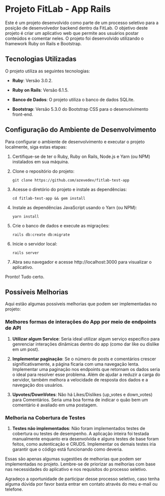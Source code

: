 # Projeto FitLab - App Rails

Este é um projeto desenvolvido como parte de um processo seletivo para a posição de desenvolvedor backend dentro da FitLab. O objetivo deste projeto é criar um aplicativo web que permite aos usuários postar conteúdos e comentar neles. O projeto foi desenvolvido utilizando o framework Ruby on Rails e Bootstrap.

## Tecnologias Utilizadas

O projeto utiliza as seguintes tecnologias:

- **Ruby**: Versão 3.0.2.

- **Ruby on Rails**: Versão 6.1.5.

- **Banco de Dados**: O projeto utiliza o banco de dados SQLite.

- **Bootstrap**: Versão 5.3.0 do Bootstrap CSS para o desenvolvimento front-end.


## Configuração do Ambiente de Desenvolvimento

Para configurar o ambiente de desenvolvimento e executar o projeto localmente, siga estas etapas:

1. Certifique-se de ter o Ruby, Ruby on Rails, Node.js e Yarn (ou NPM) instalados em sua máquina. 

2. Clone o repositório do projeto:
   ```
   git clone https://github.com/azevedev/fitlab-test-app
   ```

3. Acesse o diretório do projeto e instale as dependências:
   ```
   cd fitlab-test-app && gem install
   ```

4. Instale as dependências JavaScript usando o Yarn (ou NPM):
   ```
   yarn install
   ```

5. Crie o banco de dados e execute as migrações:
   ```
   rails db:create db:migrate
   ```

6. Inicie o servidor local:
    ```
    rails server
    ```

7. Abra seu navegador e acesse http://localhost:3000 para visualizar o aplicativo.

Pronto! Tudo certo.


## Possíveis Melhorias

Aqui estão algumas possíveis melhorias que podem ser implementadas no projeto:

### Melhores formas de interações do App por meio de endpoints de API

1. **Utilizar algum Service**: Seria ideal utilizar algum serviço específico para genrenciar interações dinâmicas dentro do app (como dar like ou dislike em um post).

2. **Implementar paginação**: Se o número de posts e comentários crescer significativamente, a página ficaria com uma navegação lenta. Implementar uma paginação nos endpoints que retornam os dados seria o ideal para resolver esse problema. Além de ajudar a reduzir a carga do servidor, também melhora a velocidade de resposta dos dados e a navegação dos usuários.

3. **Upvotes/DownVotes**: Não há Likes/Dislikes (up_votes e down_votes) para Comentários. Seria uma boa forma de indicar o quão bem um comentário é avaliado em uma postagem.

### Melhoria na Cobertura de Testes

1. **Testes não implementados**: Não foram implementados testes de cobertura ou testes de desempenho. A aplicação inteira foi testada manualmente enquanto era desenvolvida e alguns testes de base foram feitos, como autenticação e CRUDS. Implementar os demais testes iria garantir que o código está funcionando como deveria.


Essas são apenas algumas sugestões de melhorias que podem ser implementadas no projeto. Lembre-se de priorizar as melhorias com base nas necessidades do aplicativo e nos requisitos do processo seletivo.

Agradeço a oportunidade de participar desse processo seletivo, caso tenha alguma dúvida por favor basta entrar em contato através do meu e-mail ou telefone.

##
